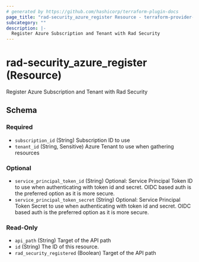 ```yaml
---
# generated by https://github.com/hashicorp/terraform-plugin-docs
page_title: "rad-security_azure_register Resource - terraform-provider-rad-security"
subcategory: ""
description: |-
  Register Azure Subscription and Tenant with Rad Security
---
```


# rad-security_azure_register (Resource)

Register Azure Subscription and Tenant with Rad Security



<!-- schema generated by tfplugindocs -->
## Schema

### Required

- `subscription_id` (String) Subscription ID to use
- `tenant_id` (String, Sensitive) Azure Tenant to use when gathering resources

### Optional

- `service_principal_token_id` (String) Optional: Service Principal Token ID to use when authenticating  with token id and secret. OIDC based auth is the preferred option as it is more secure.
- `service_principal_token_secret` (String) Optional: Service Principal Token Secret to use when authenticating with token id and secret. OIDC based auth is the preferred option as it is more secure.

### Read-Only

- `api_path` (String) Target of the API path
- `id` (String) The ID of this resource.
- `rad_security_registered` (Boolean) Target of the API path
